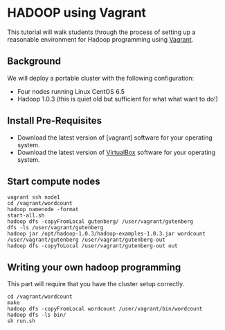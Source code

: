 # HADOOP using Vagrant

This tutorial will walk students through the process of setting up a reasonable environment for Hadoop programming using [Vagrant](http://www.vagrantup.com).  

## Background

We will deploy a portable cluster with the following configuration:
* Four nodes running Linux CentOS 6.5
* Hadoop 1.0.3 (this is quiet old but sufficient for what what want to do!)

## Install Pre-Requisites

* Download the latest version of [vagrant] software for your operating system.
* Download the latest version of [VirtualBox](http://virtualbox.org) software for your operating system.

## Start compute nodes

```
vagrant ssh node1
cd /vagrant/wordcount
hadoop namenode -format
start-all.sh
hadoop dfs -copyFromLocal gutenberg/ /user/vagrant/gutenberg
dfs -ls /user/vagrant/gutenberg
hadoop jar /opt/hadoop-1.0.3/hadoop-examples-1.0.3.jar wordcount /user/vagrant/gutenberg /user/vagrant/gutenberg-out
hadoop dfs -copyToLocal /user/vagrant/gutenberg-out out
```

## Writing your own hadoop programming

This part will require that you have the cluster setup correctly.

```
cd /vagrant/wordcount
make
hadoop dfs -copyFromLocal wordcount /user/vagrant/bin/wordcount
hadoop dfs -ls bin/
sh run.sh
```

